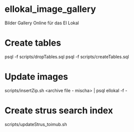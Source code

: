 # ellokal_image_gallery

Bilder Gallery Online für das El Lokal

# Create tables
psql -f scripts/dropTables.sql
psql -f scripts/createTables.sql

# Update images
scripts/insertZip.sh <archive file - mischa> | psql ellokal -f -

# Create strus search index
scripts/updateStrus_toimub.sh

